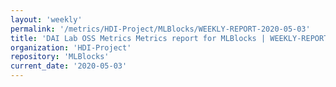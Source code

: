 ```yaml
---
layout: 'weekly'
permalink: '/metrics/HDI-Project/MLBlocks/WEEKLY-REPORT-2020-05-03'
title: 'DAI Lab OSS Metrics Metrics report for MLBlocks | WEEKLY-REPORT-2020-05-03'
organization: 'HDI-Project'
repository: 'MLBlocks'
current_date: '2020-05-03'
---
```


